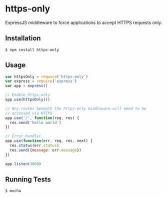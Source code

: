 # https-only
ExpressJS middleware to force applications to accept HTTPS requests only.

## Installation

    $ npm install https-only
  
## Usage

```js
var httpsOnly = require('https-only')
var express = require('express')
var app = express()

// Enable https-only
app.use(httpsOnly())

// Any routes beneath the https-only middleware will need to be
// accessed via HTTPS
app.use('/', function(req, res) {
  res.send('hello world')
})

// Error handler
app.use(function(err, req, res, next) {
  res.status(err.status)
  res.send({message: err.message})
})

app.listen(3000)
```

## Running Tests

    $ mocha